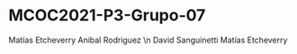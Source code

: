 # MCOC2021-P3-Grupo-07

 Matías Etcheverry
          Anibal Rodriguez \n
          David Sanguinetti
          Matías Etcheverry
